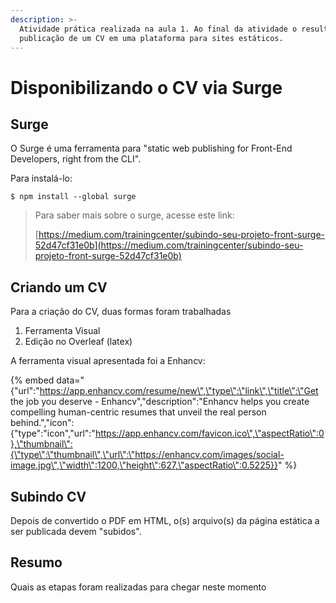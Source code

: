 ```yaml
---
description: >-
  Atividade prática realizada na aula 1. Ao final da atividade o resultado foi a
  publicação de um CV em uma plataforma para sites estáticos.
---
```


# Disponibilizando o CV via Surge

## Surge

O Surge é uma ferramenta para "static web publishing for Front-End Developers, right from the CLI".

Para instalá-lo:

```
$ npm install --global surge
```

> Para saber mais sobre o surge, acesse este link:
>
> ​[https://medium.com/trainingcenter/subindo-seu-projeto-front-surge-52d47cf31e0b](https://medium.com/trainingcenter/subindo-seu-projeto-front-surge-52d47cf31e0b)​

## Criando um CV

Para a criação do CV, duas formas foram trabalhadas

1. Ferramenta Visual
2. Edição no Overleaf \(latex\)

A ferramenta visual apresentada foi a Enhancv:

{% embed data="{\"url\":\"https://app.enhancv.com/resume/new\",\"type\":\"link\",\"title\":\"Get the job you deserve - Enhancv\",\"description\":\"Enhancv helps you create compelling human-centric resumes that unveil the real person behind.\",\"icon\":{\"type\":\"icon\",\"url\":\"https://app.enhancv.com/favicon.ico\",\"aspectRatio\":0},\"thumbnail\":{\"type\":\"thumbnail\",\"url\":\"https://enhancv.com/images/social-image.jpg\",\"width\":1200,\"height\":627,\"aspectRatio\":0.5225}}" %}

## Subindo CV

Depois de convertido o PDF em HTML, o\(s\) arquivo\(s\) da página estática a ser publicada devem "subidos". 

## Resumo

Quais as etapas foram realizadas para chegar neste momento

